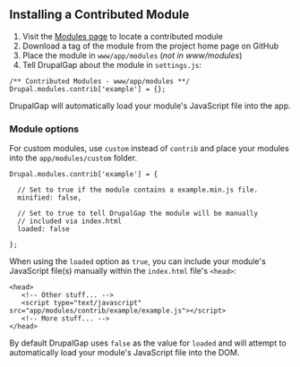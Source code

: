 ## Installing a Contributed Module

 1. Visit the [Modules page](http://drupalgap.org/project/modules) to locate a contributed module
 2. Download a tag of the module from the project home page on GitHub
 3. Place the module in `www/app/modules` (*not in www/modules*)
 4. Tell DrupalGap about the module in `settings.js`:

```
/** Contributed Modules - www/app/modules **/
Drupal.modules.contrib['example'] = {};
```

DrupalGap will automatically load your module's JavaScript file into the app.

### Module options

For custom modules, use `custom` instead of `contrib` and place your modules into the `app/modules/custom` folder.

```
Drupal.modules.contrib['example'] = {

  // Set to true if the module contains a example.min.js file.
  minified: false,

  // Set to true to tell DrupalGap the module will be manually
  // included via index.html
  loaded: false
  
};
```

When using the `loaded` option as `true`, you can include your module's JavaScript file(s) manually within the `index.html` file's `<head>`:

```
<head>
   <!-- Other stuff... -->
   <script type="text/javascript" src="app/modules/contrib/example/example.js"></script>
   <!-- More stuff... -->
</head>
```

By default DrupalGap uses `false` as the value for `loaded` and will attempt to automatically load your module's JavaScript file into the DOM.
